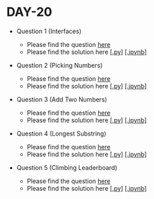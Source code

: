 # DAY-20

* Question 1 (Interfaces)
    * Please find the question [here](./Question-1/question.pdf)
    * Please find the solution here [[.py]](./Question-1/solution.py) [[.ipynb]](./Question-1/solution.ipynb)

* Question 2 (Picking Numbers)
    * Please find the question [here](./Question-2/question.pdf)
    * Please find the solution here [[.py]](./Question-2/solution.py) [[.ipynb]](./Question-2/solution.ipynb)

* Question 3 (Add Two Numbers)
    * Please find the question [here](https://leetcode.com/problems/add-two-numbers/)
    * Please find the solution here [[.py]](./Question-3/solution.py) [[.ipynb]](./Question-3/solution.ipynb)

* Question 4 (Longest Substring)
    * Please find the question [here](https://leetcode.com/problems/longest-substring-without-repeating-characters/)
    * Please find the solution here [[.py]](./Question-4/solution.py) [[.ipynb]](./Question-4/solution.ipynb)

* Question 5 (Climbing Leaderboard)
    * Please find the question [here](./Question-5/question.pdf)
    * Please find the solution here [[.py]](./Question-5/solution.py) [[.ipynb]](./Question-5/solution.ipynb)

